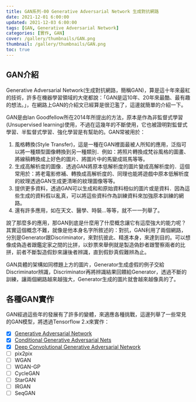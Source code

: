 ```yaml
---
title: GAN系列-00 Generative Adversarial Network 生成對抗網路
date: 2021-12-01 6:00:00
updated: 2021-12-03 6:00:00
tags: [GAN, Generative Adversarial Network]
categories: [實作, GAN]
cover: /gallery/thumbnails/GAN.png
thumbnail: /gallery/thumbnails/GAN.png
toc: true
---
```


## GAN介紹

Generative Adversarial Network(生成對抗網路，簡稱GAN)，算是這十年來最紅的技術，許多在機器學習領域的大佬都說：「GAN是這10年、20年來最酷、最有趣的想法。」，在網路上GAN的介紹文已經算是很氾濫了，這邊就簡單的介紹一下。

<!--more-->

GAN是由Ian Goodfellow所在2014年所提出的方法，原本是作為非監督式學習(Unsupervised learning)使用，不過在這幾年的不斷使用，它也被證明對監督式學習、半監督式學習、強化學習是有幫助的。GAN常被用於：

1. 風格轉換(Style Transfer)，這是一種在GAN裡面最被人所知的應用，泛指可以將一種類型圖像轉換到另一種類別．例如：將照片轉換成梵谷風格的圖畫、將線稿轉換成上好色的圖片、將圖片中的馬變成斑馬等等。
2. 生成高解析度的圖像．透過GAN將原本低解析度的圖片變成高解析度的．這個常用於：將老電影修補、轉換成高解析度的、同理也能將遊戲中原本低解析度的紋理透過GAN生成更清晰的紋理圖像等等。
3. 提供更多資料，透過GAN可以生成和和原始資料相似的圖片或是資料．因為這些生成的資料假以亂真，可以將這些資料作為訓練資料來加強原本訓練的網路。
4. 還有許多應用，如在天文、醫學、時裝...等等，就不一一列舉了。

說了那麼多的應用，那GAN到底是什麼用了什麼概念讓它有這麼強大的能力呢？其實這個概念不難，就像是他本身名字所敘述的：對抗，GAN利用了兩個網路，分別是Generator跟Discriminator，來對抗彼此、精進本身，來達到目的。可以想像成偽造者跟鑑定家之間的比拼，以鈔票來舉例就是製造偽鈔者跟警察兩者的比拼，前者不斷製造假鈔來讓後者辨識，直到假鈔真假難辨為止。

GAN具體的架構如同標題上方的圖片，Generator生成虛假的例子交給Discriminator辨識，Discriminator再將辨識結果回饋給Generator，透過不斷的訓練，讓兩個網路越來越強大，Generator生成的圖片就會越來越像真的了。

## 各種GAN實作

GAN經過這些年的發展有了許多的變體，來適應各種挑戰，這邊列舉了一些常見的GAN模型，將透過Tensorflow 2.x來實作：

- [x] [Generative Adversarial Network](http://papers.nips.cc/paper/5423-generative-adversarial-nets)
- [x] [Conditional Generative Adversarial Nets](https://arxiv.org/abs/1411.1784)
- [x] [Deep Convolutional Generative Adversarial Network](https://arxiv.org/abs/1511.06434)
- [ ] pix2pix
- [ ] WGAN
- [ ] WGAN-GP
- [ ] CycleGAN
- [ ] StarGAN
- [ ] IRGAN
- [ ] SeqGAN